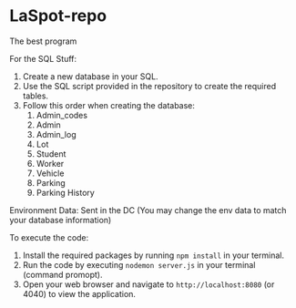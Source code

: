 # LaSpot-repo
 The best program

 
For the SQL Stuff:
1. Create a new database in your SQL.
2. Use the SQL script provided in the repository to create the required tables.
3. Follow this order when creating the database:
    1. Admin_codes
    2. Admin
    3. Admin_log
    4. Lot
    5. Student
    6. Worker
    7. Vehicle
    9. Parking
    10. Parking History


Environment Data:
Sent in the DC (You may change the env data to match your database information)

To execute the code:
1. Install the required packages by running `npm install` in your terminal.
2. Run the code by executing `nodemon server.js` in your terminal (command promopt).
3. Open your web browser and navigate to `http://localhost:8080` (or 4040) to view the application.




    